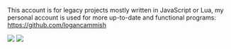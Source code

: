 This account is for legacy projects mostly written in JavaScript or Lua, my personal account is used for more up-to-date and functional programs: https://github.com/logancammish

![](https://github.com/elizard-beth/aaaaaaaaaa1/blob/master/generated/languages.svg)
![](https://github.com/elizard-beth/aaaaaaaaaa1/blob/master/generated/overview.svg)

